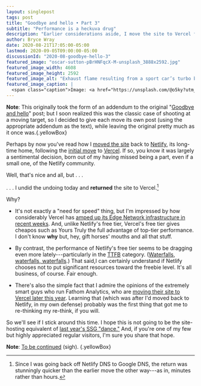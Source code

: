 ```yaml
---
layout: singlepost
tags: post
title: "Goodbye and hello • Part 3"
subtitle: "Performance is a heckuva drug"
description: "Earlier considerations aside, I move the site to Vercel for a second time."
author: Bryce Wray
date: 2020-08-21T17:05:00-05:00
lastmod: 2020-09-05T09:00:00-05:00
discussionId: "2020-08-goodbye-hello-3"
featured_image: "oscar-sutton-pBrHNFqcX-M-unsplash_3888x2592.jpg"
featured_image_width: 4608
featured_image_height: 2592
featured_image_alt: "Exhaust flame resulting from a sport car’s turbo boost"
featured_image_caption: |
  <span class="caption">Image: <a href="https://unsplash.com/@o5ky?utm_source=unsplash&amp;utm_medium=referral&amp;utm_content=creditCopyText">Oscar Sutton</a>; <a href="https://unsplash.com/s/photos/fast-speed?utm_source=unsplash&amp;utm_medium=referral&amp;utm_content=creditCopyText">Unsplash</a></span>
---
```


**Note**: This originally took the form of an addendum to the original "[Goodbye and hello](/posts/2020/07/goodbye-hello)" post; but I soon realized this was the classic case of shooting at a moving target, so I decided to give each move its own post (using the appropriate addendum as the text), while leaving the original pretty much as it once was.{.yellowBox}

Perhaps by now you've read how I [moved the site](/posts/2020/07/goodbye-hello-part-2) back to [Netlify](https://netlify.com), its long-time home, following the [initial move](/posts/2020/07/goodbye-hello) to [Vercel](https://vercel.com). If so, you know it was largely a sentimental decision, born out of my having missed being a part, even if a small one, of the Netlify community.

Well, that's nice and all, but&nbsp;.&nbsp;.&nbsp;.

.&nbsp;.&nbsp;.&nbsp;I undid the undoing today and **returned** the site to Vercel.[^fastReturn]

[^fastReturn]: Since I was going back off Netlify DNS to Google DNS, the return was stunningly quicker than the earlier move the other way---as in, minutes rather than hours.

Why?

- It's not exactly a "need for speed" thing, but I'm impressed by how considerably Vercel has [amped up its Edge Network infrastructure in recent weeks](https://vercel.com/blog/new-edge-dev-infrastructure). And, unlike Netlify's free tier, Vercel's free tier gives cheapos such as Yours Truly the full advantage of top-tier performance. I don't know **why** but, hey, gift horses' mouths and all that stuff.

- By contrast, the performance of Netlify's free tier seems to be dragging even more lately---particularly in the [TTFB](https://en.wikipedia.org/wiki/Time_to_first_byte) category. ([Waterfalls, waterfalls, waterfalls](https://web.dev/identify-resources-via-network-panel/).) That said,I can certainly understand if Netlify chooses not to put significant resources toward the freebie level. It's all business, of course. Fair enough.

- There's also the simple fact that I admire the opinions of the extremely smart guys who run Fathom Analytics, who are [moving their site to Vercel later this year](https://usefathom.com/blog/tech-stack). Learning that (which was after I'd moved back to Netlify, in my own defense) probably was the first thing that got me to re-thinking my re-think, if you will.

So we'll see if I stick around this time. I hope this is not going to be the site-hosting equivalent of [last year's SSG "dance."](/posts/2019/12/sorta-strange-ssg-trip) And, if you're one of my few but highly appreciated regular visitors, I'm sure you share that hope.

**Note**: [To be continued](/posts/2020/09/goodbye-hello-part-4) (sigh). {.yellowBox}